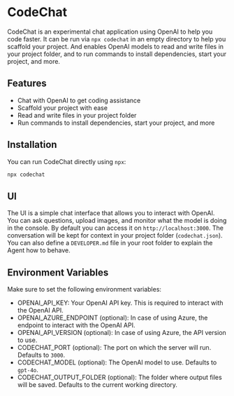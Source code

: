# CodeChat

CodeChat is an experimental chat application using OpenAI to help you code faster. It can be run via `npx codechat` in an empty directory to help you scaffold your project. And enables OpenAI models to read and write files in your project folder, and to run commands to install dependencies, start your project, and more.

## Features

- Chat with OpenAI to get coding assistance
- Scaffold your project with ease
- Read and write files in your project folder
- Run commands to install dependencies, start your project, and more

## Installation

You can run CodeChat directly using `npx`:

```sh
npx codechat
```

## UI

The UI is a simple chat interface that allows you to interact with OpenAI. You can ask questions, upload images, and monitor
what the model is doing in the console. By default you can access it on `http://localhost:3000`. The conversation will be
kept for context in your project folder (`codechat.json`). You can also define a `DEVELOPER.md` file in your root folder to explain the Agent how to behave.

## Environment Variables
Make sure to set the following environment variables:

* OPENAI_API_KEY: Your OpenAI API key. This is required to interact with the OpenAI API.
* OPENAI_AZURE_ENDPOINT (optional): In case of using Azure, the endpoint to interact with the OpenAI API.
* OPENAI_API_VERSION (optional): In case of using Azure, the API version to use.
* CODECHAT_PORT (optional): The port on which the server will run. Defaults to `3000`.
* CODECHAT_MODEL (optional): The OpenAI model to use. Defaults to `gpt-4o`.
* CODECHAT_OUTPUT_FOLDER (optional): The folder where output files will be saved. Defaults to the current working directory.